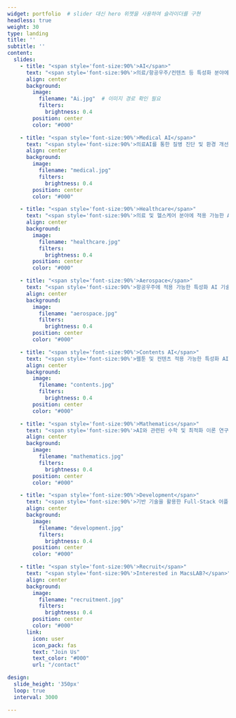 ```yaml
---
widget: portfolio  # slider 대신 hero 위젯을 사용하여 슬라이더를 구현
headless: true
weight: 30
type: landing
title: ''
subtitle: ''
content:
  slides:
    - title: "<span style='font-size:90%'>AI</span>"
      text: "<span style='font-size:90%'>의료/항공우주/컨텐츠 등 특성화 분야에 적용 가능한 AI 기술 개발</span>"
      align: center
      background:
        image:
          filename: "Ai.jpg"  # 이미지 경로 확인 필요
          filters:
            brightness: 0.4
        position: center
        color: "#000"

    - title: "<span style='font-size:90%'>Medical AI</span>"
      text: "<span style='font-size:90%'>의료AI를 통한 질병 진단 및 환경 개선</span>"
      align: center
      background:
        image:
          filename: "medical.jpg"
          filters:
            brightness: 0.4
        position: center
        color: "#000"

    - title: "<span style='font-size:90%'>Healthcare</span>"
      text: "<span style='font-size:90%'>의료 및 헬스케어 분야에 적용 가능한 AI 기술 개발</span>"
      align: center
      background:
        image:
          filename: "healthcare.jpg"
          filters:
            brightness: 0.4
        position: center
        color: "#000"

    - title: "<span style='font-size:90%'>Aerospace</span>"
      text: "<span style='font-size:90%'>항공우주에 적용 가능한 특성화 AI 기술 개발</span>"
      align: center
      background:
        image:
          filename: "aerospace.jpg"
          filters:
            brightness: 0.4
        position: center
        color: "#000"

    - title: "<span style='font-size:90%'>Contents AI</span>"
      text: "<span style='font-size:90%'>웹툰 및 컨텐츠 적용 가능한 특성화 AI 기술 개발</span>"
      align: center
      background:
        image:
          filename: "contents.jpg"
          filters:
            brightness: 0.4
        position: center
        color: "#000"

    - title: "<span style='font-size:90%'>Mathematics</span>"
      text: "<span style='font-size:90%'>AI와 관련된 수학 및 최적화 이론 연구</span>"
      align: center
      background:
        image:
          filename: "mathematics.jpg"
          filters:
            brightness: 0.4
        position: center
        color: "#000"

    - title: "<span style='font-size:90%'>Development</span>"
      text: "<span style='font-size:90%'>기반 기술을 활용한 Full-Stack 어플리케이션 개발</span>"
      align: center
      background:
        image:
          filename: "development.jpg"
          filters:
            brightness: 0.4
        position: center
        color: "#000"

    - title: "<span style='font-size:90%'>Recruit</span>"
      text: "<span style='font-size:90%'>Interested in MacsLAB?</span>"
      align: center
      background:
        image:
          filename: "recruitment.jpg"
          filters:
            brightness: 0.4
        position: center
        color: "#000"
      link:
        icon: user
        icon_pack: fas
        text: "Join Us"
        text_color: "#000"
        url: "/contact"

design:
  slide_height: '350px'
  loop: true
  interval: 3000

---
```

